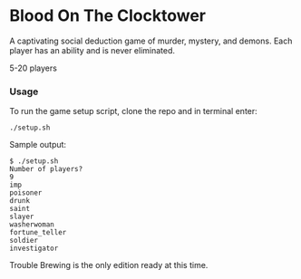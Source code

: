 # Blood On The Clocktower

A captivating social deduction game of murder, mystery, and demons. Each player has an ability and is never eliminated.

5-20 players

### Usage

To run the game setup script, clone the repo and in terminal enter:

```
./setup.sh
```

Sample output:

```
$ ./setup.sh 
Number of players? 
9
imp
poisoner
drunk
saint
slayer
washerwoman
fortune_teller
soldier
investigator

```

Trouble Brewing is the only edition ready at this time. 